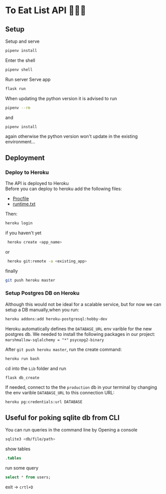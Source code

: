 # To Eat List API 🦑🥒🥢

## Setup

Setup and serve
```BASH
pipenv install
```
Enter the shell
```BASH
pipenv shell
```
Run server
Serve app
```BASH
flask run  
```
When updating the python version it is advised to run 
```BASH
pipenv --rm  
```
and 
```BASH
pipenv install
```
again otherwise the python version won't update in the existing environment...

## Deployment
### Deploy to Heroku
The API is deployed to Heroku  
Before you can deploy to heroku add the following files: 
- [Procfile](./Procfile)
- [runtime.txt](./runtime.txt)

Then:
```BASH
heroku login    
```
if you haven't yet
```BASH
 heroku create <app_name>
```
or 
```BASH
 heroku git:remote -a <existing_app>
```
finally
```BASH
git push heroku master
```

### Setup Postgres DB on Heroku
Although this would not be ideal for a scalable service, but for now we can setup a DB manually,when you run:
```BASH
heroku addons:add heroku-postgresql:hobby-dev
```
Heroku automatically defines the `DATABASE_URL` env varible for the new postgres db.
We needed to install the following packages in our project:
`marshmallow-sqlalchemy = "*"`
`psycopg2-binary`

After `git push heroku master`, run the create command:
```BASH
heroku run bash
```
cd into the `Lib` folder and run

```BASH
flask db_create
```

If needed, connect to the the `production` db in your terminal by changing the env varible `DATABASE_URL` to this connection URL:

```
heroku pg:credentials:url DATABASE
```

## Useful for poking sqlite db from CLI
You can run queries in the command line by
Opening a console
```BASH
sqlite3 <db/file/path>
```
show tables
```SQL
.tables
```

run some query 
```SQL
select * from users;
```
exit -> `crtl+D`

